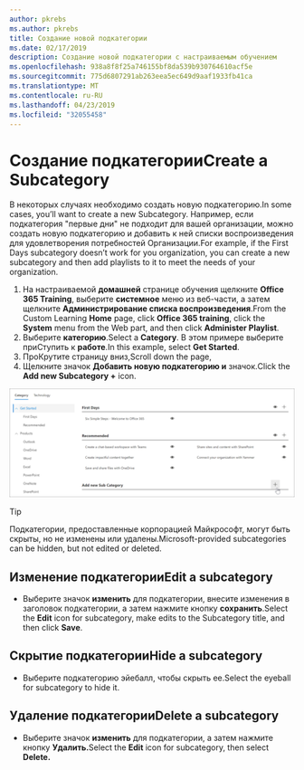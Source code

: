 ```yaml
---
author: pkrebs
ms.author: pkrebs
title: Создание новой подкатегории
ms.date: 02/17/2019
description: Создание новой подкатегории с настраиваемым обучением
ms.openlocfilehash: 938a8f8f25a746155bf8da539b930764610acf5e
ms.sourcegitcommit: 775d6807291ab263eea5ec649d9aaf1933fb41ca
ms.translationtype: MT
ms.contentlocale: ru-RU
ms.lasthandoff: 04/23/2019
ms.locfileid: "32055458"
---
```

# <a name="create-a-subcategory"></a><span data-ttu-id="4c109-103">Создание подкатегории</span><span class="sxs-lookup"><span data-stu-id="4c109-103">Create a Subcategory</span></span> 
<span data-ttu-id="4c109-104">В некоторых случаях необходимо создать новую подкатегорию.</span><span class="sxs-lookup"><span data-stu-id="4c109-104">In some cases, you’ll want to create a new Subcategory.</span></span> <span data-ttu-id="4c109-105">Например, если подкатегория "первые дни" не подходит для вашей организации, можно создать новую подкатегорию и добавить к ней списки воспроизведения для удовлетворения потребностей Организации.</span><span class="sxs-lookup"><span data-stu-id="4c109-105">For example, if the First Days subcategory doesn’t work for you organization, you can create a new subcategory and then add playlists to it to meet the needs of your organization.</span></span> 

1. <span data-ttu-id="4c109-106">На настраиваемой **домашней** странице обучения щелкните **Office 365 Training**, выберите **системное** меню из веб-части, а затем щелкните **Администрирование списка воспроизведения**.</span><span class="sxs-lookup"><span data-stu-id="4c109-106">From the Custom Learning **Home** page, click **Office 365 training**, click the **System** menu from the Web part, and then click **Administer Playlist**.</span></span> 
2. <span data-ttu-id="4c109-107">Выберите **категорию**.</span><span class="sxs-lookup"><span data-stu-id="4c109-107">Select a **Category**.</span></span> <span data-ttu-id="4c109-108">В этом примере выберите приСтупить к **работе**.</span><span class="sxs-lookup"><span data-stu-id="4c109-108">In this example, select **Get Started**.</span></span>  
3. <span data-ttu-id="4c109-109">ПроКрутите страницу вниз,</span><span class="sxs-lookup"><span data-stu-id="4c109-109">Scroll down the page,</span></span> 
3. <span data-ttu-id="4c109-110">Щелкните значок **Добавить новую подкатегорию и** значок.</span><span class="sxs-lookup"><span data-stu-id="4c109-110">Click the **Add new Subcategory +** icon.</span></span>  

![кг-невсубкатегори. png](media/cg-newsubcategory.png)

> [!TIP]
> <span data-ttu-id="4c109-112">Подкатегории, предоставленные корпорацией Майкрософт, могут быть скрыты, но не изменены или удалены.</span><span class="sxs-lookup"><span data-stu-id="4c109-112">Microsoft-provided subcategories can be hidden, but not edited or deleted.</span></span> 

## <a name="edit-a-subcategory"></a><span data-ttu-id="4c109-113">Изменение подкатегории</span><span class="sxs-lookup"><span data-stu-id="4c109-113">Edit a subcategory</span></span>
- <span data-ttu-id="4c109-114">Выберите значок **изменить** для подкатегории, внесите изменения в заголовок подкатегории, а затем нажмите кнопку **сохранить**.</span><span class="sxs-lookup"><span data-stu-id="4c109-114">Select the **Edit** icon for subcategory, make edits to the Subcategory title, and then click **Save**.</span></span>

## <a name="hide-a-subcategory"></a><span data-ttu-id="4c109-115">Скрытие подкатегории</span><span class="sxs-lookup"><span data-stu-id="4c109-115">Hide a subcategory</span></span>
- <span data-ttu-id="4c109-116">Выберите подкатегорию эйебалл, чтобы скрыть ее.</span><span class="sxs-lookup"><span data-stu-id="4c109-116">Select the eyeball for subcategory to hide it.</span></span> 

## <a name="delete-a-subcategory"></a><span data-ttu-id="4c109-117">Удаление подкатегории</span><span class="sxs-lookup"><span data-stu-id="4c109-117">Delete a subcategory</span></span>
- <span data-ttu-id="4c109-118">Выберите значок **изменить** для подкатегории, а затем нажмите кнопку **Удалить.**</span><span class="sxs-lookup"><span data-stu-id="4c109-118">Select the **Edit** icon for subcategory, then select **Delete.**</span></span> 
